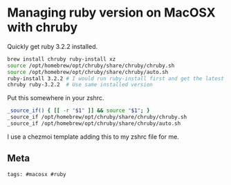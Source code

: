 # Managing ruby version on MacOSX with chruby

Quickly get ruby 3.2.2 installed.

```bash
brew install chruby ruby-install xz
source /opt/homebrew/opt/chruby/share/chruby/chruby.sh
source /opt/homebrew/opt/chruby/share/chruby/auto.sh
ruby-install 3.2.2 # I would run ruby-install first and get the latest version
chruby ruby-3.2.2  # Use same installed version
```

Put this somewhere in your zshrc.

```bash
_source_if() { [[ -r "$1" ]] && source "$1"; }
_source_if /opt/homebrew/opt/chruby/share/chruby/chruby.sh
_source_if /opt/homebrew/opt/chruby/share/chruby/auto.sh
```

I use a chezmoi template adding this to my zshrc file for me.

## Meta

    tags: #macosx #ruby
